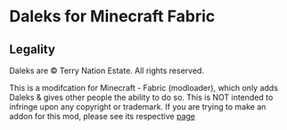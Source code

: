 # Daleks for Minecraft Fabric

## Legality
Daleks are © Terry Nation Estate. All rights reserved.

This is a modifcation for Minecraft - Fabric (modloader), which only adds Daleks & gives other people the ability to do so. This is NOT intended to infringe upon any copyright or trademark.
If you are trying to make an addon for this mod, please see its respective [page](/addons.md)